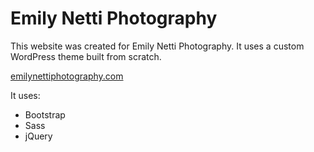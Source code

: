 <h1>Emily Netti Photography</h1>
<p>This website was created for Emily Netti Photography. It uses a custom WordPress theme built from scratch.</p>
<a href="https://emilynettiphotography.com" target="_blank">emilynettiphotography.com</a>
</br>
<p>It uses: </p>
<ul>
  <li>Bootstrap</li>
  <li>Sass</li>
  <li>jQuery</li>
</ul>
